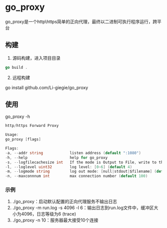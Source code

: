 # go_proxy
go_proxy是一个http\https简单的正向代理，最终以二进制可执行程序运行，跨平台

## 构建
1. 源码构建，进入项目目录
```go
go build .
```
2. 远程构建

go install github.com/Li-giegie/go_proxy

## 使用
go_proxy -h
```go
http/https Forward Proxy

Usage:
go_proxy [flags]

Flags:
-a, --addr string            listen address (default ":1080")
-h, --help                   help for go_proxy
-s, --logfilecachesize int   If the mode is Output to File, write to the buffer first, and enable the feature if the buffer size is greater than 16
-l, --loglevel uint32        log level: [0~6] (default 4)
-m, --logmode string         log out mode: [null|stdout|$filename] (default "null")
-n, --maxconnnum int         max connection number (default 100)
```
### 示例
1) ./go_proxy：启动默认配置的正向代理服务不输出日志
2) ./go_proxy -m run.log -s 4096 -l 6：输出日志到run.log文件中，缓冲区大小为4096，日志等级为6 (trace)
3) ./go_proxy -n 10：服务器最大接受10个连接


